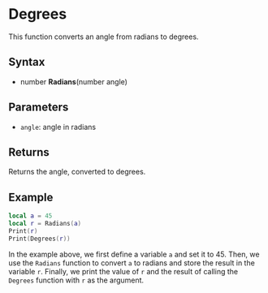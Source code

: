 # Degrees

This function converts an angle from radians to degrees.

## Syntax

- number **Radians**(number angle)

## Parameters

- `angle`: angle in radians

## Returns

Returns the angle, converted to degrees.

## Example

```lua
local a = 45
local r = Radians(a)
Print(r)
Print(Degrees(r))
```

In the example above, we first define a variable `a` and set it to 45. Then, we use the `Radians` function to convert `a` to radians and store the result in the variable `r`. Finally, we print the value of `r` and the result of calling the `Degrees` function with `r` as the argument.
